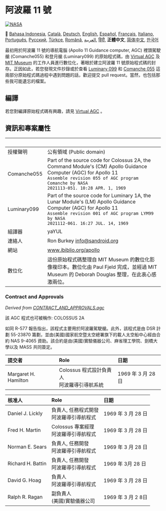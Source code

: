 # 阿波羅 11 號
[![NASA][1]][2]

:crossed_flags:
[Bahasa Indonesia][ID],
[Català][CA],
[Deutsch][DE],
[English][EN],
[Español][ES],
[Français][FR],
[Italiano][IT],
[Português][PT_BR],
[Русский][RU],
[Türkçe][TR],
[Română][RO],
[العربية][AR],
[हिंदी][HI_IN],
**正體中文**,
[简体中文][ZH_CN],
[한국어][KO_KR]

[AR]:README.ar.md
[ID]:README.id.md
[CA]:README.ca.md
[DE]:README.de.md
[EN]:README.md
[ES]:README.es.md
[IT]:README.it.md
[FR]:README.fr.md
[PT_BR]:README.pt_br.md
[TR]:README.tr.md
[ZH_TW]:README.zh_tw.md
[ZH_CN]:README.zh_cn.md
[KO_KR]:README.ko_kr.md
[HI_IN]:README.hi_in.md
[RU]:README.ru.md
[RO]:README.ro.md

最初用於阿波羅 11 號的導航電腦 (Apollo 11 Guidance computer, AGC) 裡頭駕駛艙 (Comanche055) 和登月艙 (Luminary099) 的原始程式碼，由 [Virtual AGC](http://www.ibiblio.org/apollo/) 及 [MIT Museum](http://web.mit.edu/museum/) 的工作人員進行數位化，著眼於建立阿波羅 11 號原始程式碼的封存。正因如此，若您發現文件抄錄或於查看 [Luminary 099](http://www.ibiblio.org/apollo/ScansForConversion/Luminary099/) 和 [Comanche 055](http://www.ibiblio.org/apollo/ScansForConversion/Comanche055/) 這兩部分原始程式碼過程中遇到問題的話，歡迎提交 pull request。當然，也包括那些我可能遺忘的檔案。

## 編譯

若您對編譯原始程式碼有興趣，請見 [Virtual AGC](https://github.com/rburkey2005/virtualagc) 。

## 資訊和專案屬性

&nbsp;      | &nbsp;
:---------- | :-----
授權聲明     | 公有領域 (Public domain)
Comanche055 | Part of the source code for Colossus 2A, the Command Module's (CM) Apollo Guidance Computer (AGC) for Apollo 11<br>`Assemble revision 055 of AGC program Comanche by NASA`<br>`2021113-051. 10:28 APR. 1, 1969`
Luminary099 | Part of the source code for Luminary 1A, the Lunar Module's (LM) Apollo Guidance Computer (AGC) for Apollo 11<br>`Assemble revision 001 of AGC program LYM99 by NASA`<br>`2021112-061. 16:27 JUL. 14, 1969`
組譯器       | yaYUL
連絡人       | Ron Burkey <info@sandroid.org>
網站         | www.ibiblio.org/apollo
數位化       | 這份原始程式碼整理自 MIT Museum 的數位化影像複印本。數位化由 Paul Fjeld 完成，並經過 MIT Museum 的 Deborah Douglas 整理，在此衷心感激兩位。

### Contract and Approvals
*Derived from [CONTRACT_AND_APPROVALS.agc]*

該 AGC 程式也可被稱作: COLOSSUS 2A

如同 R-577 報告指出，該程式主要用於阿波羅駕駛艙。此外，該程式是由 DSR 計劃 55-23870 籌劃，並由(美國)國家航空暨太空總署旗下的載人太空船中心經由合約 NAS 9-4065 資助。該合約是由(美國)實驗儀器公司、麻省理工學院、劍橋大學以及 MASS 共同簽定。

提交者                 | Role | 日期
:-------------------- | :--- | :--
Margaret H. Hamilton  | Colossus 程式設計負責人<br>阿波羅導引導航系統 | 1969 年 3 月 28 日

核准人              | Role | 日期
:----------------- | :--- | :--
Daniel J. Lickly   | 負責人, 任務程式開發<br>阿波羅導引導航程式 | 1969 年 3 月 28 日
Fred H. Martin     | Colossus 專案經理<br>阿波羅導引導航程式 | 1969 年 3 月 28 日
Norman E. Sears    | 負責人, 任務開發<br>阿波羅導引導航程式 | 1969 年 3 月 28 日
Richard H. Battin  | 負責人, 任務開發<br>阿波羅導引導航程式 | 1969 年 3月 28 日
David G. Hoag      | 負責人<br>阿波羅導引導航程式 | 1969 年 3 月 28 日
Ralph R. Ragan     | 副負責人<br>(美國)實驗儀器公司 | 1969 年 3 月 2 8日

[CONTRACT_AND_APPROVALS.agc]:https://github.com/chrislgarry/Apollo-11/blob/master/Comanche055/CONTRACT_AND_APPROVALS.agc
[1]:https://cdn.rawgit.com/aleen42/badges/c9246f74/src/nasa.svg
[2]:https://www.nasa.gov/mission_pages/apollo/missions/apollo11.html
[3]:http://www.ibiblio.org/apollo/
[4]:http://web.mit.edu/museum/
[5]:http://www.ibiblio.org/apollo/ScansForConversion/Luminary099/
[6]:http://www.ibiblio.org/apollo/ScansForConversion/Comanche055/
[7]:https://github.com/chrislgarry/Apollo-11/blob/master/CONTRIBUTING.md
[8]:https://github.com/rburkey2005/virtualagc
